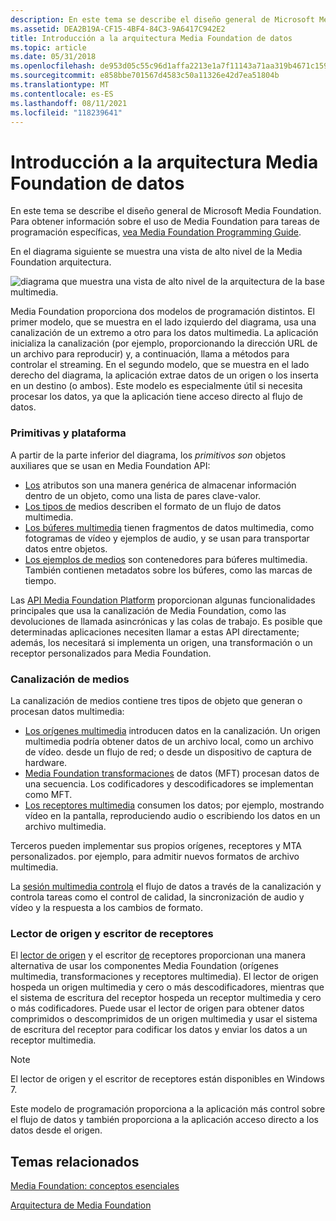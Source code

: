 ```yaml
---
description: En este tema se describe el diseño general de Microsoft Media Foundation. Para obtener información sobre el uso de Media Foundation para tareas de programación específicas, vea Media Foundation Programming Guide.
ms.assetid: DEA2B19A-CF15-4BF4-84C3-9A6417C942E2
title: Introducción a la arquitectura Media Foundation de datos
ms.topic: article
ms.date: 05/31/2018
ms.openlocfilehash: de953d05c55c96d1affa2213e1a7f11143a71aa319b4671c159f085e65268d05
ms.sourcegitcommit: e858bbe701567d4583c50a11326e42d7ea51804b
ms.translationtype: MT
ms.contentlocale: es-ES
ms.lasthandoff: 08/11/2021
ms.locfileid: "118239641"
---
```

# <a name="overview-of-the-media-foundation-architecture"></a>Introducción a la arquitectura Media Foundation de datos

En este tema se describe el diseño general de Microsoft Media Foundation. Para obtener información sobre el uso de Media Foundation para tareas de programación específicas, [vea Media Foundation Programming Guide](media-foundation-programming-guide.md).

En el diagrama siguiente se muestra una vista de alto nivel de la Media Foundation arquitectura.

![diagrama que muestra una vista de alto nivel de la arquitectura de la base multimedia.](images/mfarch01.png)

Media Foundation proporciona dos modelos de programación distintos. El primer modelo, que se muestra en el lado izquierdo del diagrama, usa una canalización de un extremo a otro para los datos multimedia. La aplicación inicializa la canalización (por ejemplo, proporcionando la dirección URL de un archivo para reproducir) y, a continuación, llama a métodos para controlar el streaming. En el segundo modelo, que se muestra en el lado derecho del diagrama, la aplicación extrae datos de un origen o los inserta en un destino (o ambos). Este modelo es especialmente útil si necesita procesar los datos, ya que la aplicación tiene acceso directo al flujo de datos.

### <a name="primitives-and-platform"></a>Primitivas y plataforma

A partir de la parte inferior del diagrama, los *primitivos son* objetos auxiliares que se usan en Media Foundation API:

-   [Los](attributes-and-properties.md) atributos son una manera genérica de almacenar información dentro de un objeto, como una lista de pares clave-valor.
-   [Los tipos de](media-types.md) medios describen el formato de un flujo de datos multimedia.
-   [Los búferes multimedia](media-buffers.md) tienen fragmentos de datos multimedia, como fotogramas de vídeo y ejemplos de audio, y se usan para transportar datos entre objetos.
-   [Los ejemplos de medios](media-samples.md) son contenedores para búferes multimedia. También contienen metadatos sobre los búferes, como las marcas de tiempo.

Las [API Media Foundation Platform](media-foundation-platform-apis.md) proporcionan algunas funcionalidades principales que usa la canalización de Media Foundation, como las devoluciones de llamada asincrónicas y las colas de trabajo. Es posible que determinadas aplicaciones necesiten llamar a estas API directamente; además, los necesitará si implementa un origen, una transformación o un receptor personalizados para Media Foundation.

### <a name="media-pipeline"></a>Canalización de medios

La canalización de medios contiene tres tipos de objeto que generan o procesan datos multimedia:

-   [Los orígenes multimedia](media-sources.md) introducen datos en la canalización. Un origen multimedia podría obtener datos de un archivo local, como un archivo de vídeo. desde un flujo de red; o desde un dispositivo de captura de hardware.
-   [Media Foundation transformaciones](media-foundation-transforms.md) de datos (MFT) procesan datos de una secuencia. Los codificadores y descodificadores se implementan como MFT.
-   [Los receptores multimedia](media-sinks.md) consumen los datos; por ejemplo, mostrando vídeo en la pantalla, reproduciendo audio o escribiendo los datos en un archivo multimedia.

Terceros pueden implementar sus propios orígenes, receptores y MTA personalizados. por ejemplo, para admitir nuevos formatos de archivo multimedia.

La [sesión multimedia controla](media-session.md) el flujo de datos a través de la canalización y controla tareas como el control de calidad, la sincronización de audio y vídeo y la respuesta a los cambios de formato.

### <a name="source-reader-and-sink-writer"></a>Lector de origen y escritor de receptores

El [lector de origen](source-reader.md) y el escritor [de](sink-writer.md) receptores proporcionan una manera alternativa de usar los componentes Media Foundation (orígenes multimedia, transformaciones y receptores multimedia). El lector de origen hospeda un origen multimedia y cero o más descodificadores, mientras que el sistema de escritura del receptor hospeda un receptor multimedia y cero o más codificadores. Puede usar el lector de origen para obtener datos comprimidos o descomprimidos de un origen multimedia y usar el sistema de escritura del receptor para codificar los datos y enviar los datos a un receptor multimedia.

> [!Note]  
> El lector de origen y el escritor de receptores están disponibles en Windows 7.

 

Este modelo de programación proporciona a la aplicación más control sobre el flujo de datos y también proporciona a la aplicación acceso directo a los datos desde el origen.

## <a name="related-topics"></a>Temas relacionados

<dl> <dt>

[Media Foundation: conceptos esenciales](media-foundation-programming--essential-concepts.md)
</dt> <dt>

[Arquitectura de Media Foundation](media-foundation-architecture.md)
</dt> </dl>

 

 



